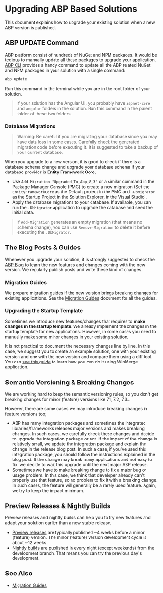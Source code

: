 # Upgrading ABP Based Solutions

This document explains how to upgrade your existing solution when a new ABP version is published.

## ABP UPDATE Command

ABP platform consist of hundreds of NuGet and NPM packages. It would be tedious to manually update all these packages to upgrade your application. [ABP CLI](../cli) provides a handy command to update all the ABP related NuGet and NPM packages in your solution with a single command:

````bash
abp update
````

Run this command in the terminal while you are in the root folder of your solution.

> If your solution has the Angular UI, you probably have `aspnet-core` and `angular` folders in the solution. Run this command in the parent folder of these two folders.

### Database Migrations

> Warning: Be careful if you are migrating your database since you may have data loss in some cases. Carefully check the generated migration code before executing it. It is suggested to take a backup of your current database.

When you upgrade to a new version, it is good to check if there is a database schema change and upgrade your database schema if your database provider is **Entity Framework Core**;

* Use `Add-Migration "Upgraded_To_Abp_8_3"` or a similar command in the Package Manager Console (PMC) to create a new migration (Set the `EntityFrameworkCore` as the Default project in the PMC and `.DbMigrator` as the Startup Project in the Solution Explorer, in the Visual Studio).
* Apply the database migrations to your database. If available, you can run the `.DbMigrator` application to upgrade the database and seed the initial data.

> If `Add-Migration` generates an empty migration (that means no schema change), you can use `Remove-Migration` to delete it before executing the `.DbMigrator`.

## The Blog Posts & Guides

Whenever you upgrade your solution, it is strongly suggested to check the [ABP Blog](https://abp.io/blog/) to learn the new features and changes coming with the new version. We regularly publish posts and write these kind of changes.

### Migration Guides

We prepare migration guides if the new version brings breaking changes for existing applications. See the [Migration Guides](migration-guides) document for all the guides.

### Upgrading the Startup Template

Sometimes we introduce new features/changes that requires to **make changes in the startup template**. We already implement the changes in the startup template for new applications. However, in some cases you need to manually make some minor changes in your existing solution.

It is not practical to document the necessary changes line by line. In this case, we suggest you to create an example solution, one with your existing version and one with the new version and compare them using a diff tool. You can [see this guide](migration-guides/upgrading-startup-template.md) to learn how you can do it using WinMerge application.

## Semantic Versioning & Breaking Changes

We are working hard to keep the semantic versioning rules, so you don't get breaking changes for minor (feature) versions like 7.1, 7.2, 7.3...

However, there are some cases we may introduce breaking changes in feature versions too;

* ABP has many integration packages and sometimes the integrated libraries/frameworks releases major versions and makes breaking changes. In such cases, we carefully check these changes and decide to upgrade the integration package or not. If the impact of the change is relatively small, we update the integration package and explain the change in the release blog post. In such a case, if you've used this integration package, you should follow the instructions explained in the blog post. If the change may break many applications and not easy to fix, we decide to wait this upgrade until the next major ABP release.
* Sometimes we have to make breaking change to fix a major bug or usage problem. In this case, we think that developer already can't properly use that feature, so no problem to fix it with a breaking change. In such cases, the feature will generally be a rarely used feature. Again, we try to keep the impact minimum.

## Preview Releases & Nightly Builds

Preview releases and nightly builds can help you to try new features and adapt your solution earlier than a new stable release.

* [Preview releases](previews.md) are typically published ~4 weeks before a minor (feature) version. The minor (feature) version development cycle is about ~12 weeks.
* [Nightly builds](nightly-builds.md) are published in every night (except weekends) from the development branch. That means you can try the previous day's development.

## See Also

* [Migration Guides](migration-guides)
